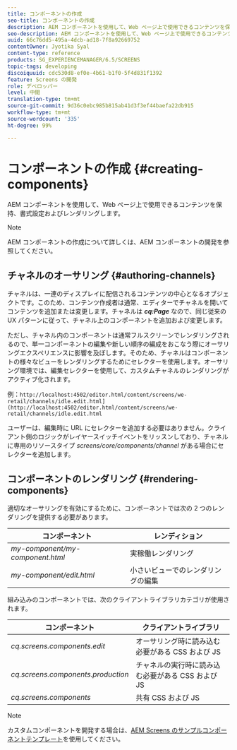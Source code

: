 ```yaml
---
title: コンポーネントの作成
seo-title: コンポーネントの作成
description: AEM コンポーネントを使用して、Web ページ上で使用できるコンテンツを保持、書式設定およびレンダリングします。チャネルのオーサリングとコンポーネントのレンダリングについて学習するには、このページの説明に従います。
seo-description: AEM コンポーネントを使用して、Web ページ上で使用できるコンテンツを保持、書式設定およびレンダリングします。チャネルのオーサリングとコンポーネントのレンダリングについて学習するには、このページの説明に従います。
uuid: 66c76dd5-495a-4dcb-ad18-7f8a92669752
contentOwner: Jyotika Syal
content-type: reference
products: SG_EXPERIENCEMANAGER/6.5/SCREENS
topic-tags: developing
discoiquuid: cdc530d8-ef0e-4b61-b1f0-5f4d831f1392
feature: Screens の開発
role: デベロッパー
level: 中間
translation-type: tm+mt
source-git-commit: 9d36c0ebc985b815ab41d3f3ef44baefa22db915
workflow-type: tm+mt
source-wordcount: '335'
ht-degree: 99%

---
```



# コンポーネントの作成 {#creating-components}

AEM コンポーネントを使用して、Web ページ上で使用できるコンテンツを保持、書式設定およびレンダリングします。

>[!NOTE]
>
>AEM コンポーネントの作成について詳しくは、AEM コンポーネントの開発を参照してください。

## チャネルのオーサリング {#authoring-channels}

チャネルは、一連のディスプレイに配信されるコンテンツの中心となるオブジェクトです。このため、コンテンツ作成者は通常、エディターでチャネルを開いてコンテンツを追加または変更します。チャネルは ***cq:Page*** なので、同じ従来の UX パターンに従って、チャネル上のコンポーネントを追加および変更します。

ただし、チャネル内のコンポーネントは通常フルスクリーンでレンダリングされるので、単一コンポーネントの編集や新しい順序の編成をおこなう際にオーサリングエクスペリエンスに影響を及ぼします。そのため、チャネルはコンポーネントの様々なビューをレンダリングするためにセレクターを使用します。オーサリング環境では、編集セレクターを使用して、カスタムチャネルのレンダリングがアクティブ化されます。

例：`http://localhost:4502/editor.html/content/screens/we-retail/channels/idle.edit.html](http://localhost:4502/editor.html/content/screens/we-retail/channels/idle.edit.html`

ユーザーは、編集時に URL にセレクターを追加する必要はありません。クライアント側のロジックがレイヤースイッチイベントをリッスンしており、チャネルに専用のリソースタイプ *screens/core/components/channel* がある場合にセレクターを追加します。

## コンポーネントのレンダリング {#rendering-components}

適切なオーサリングを有効にするために、コンポーネントでは次の 2 つのレンダリングを提供する必要があります。

| **コンポーネント** | **レンディション** |
|---|---|
| *my-component/my-component.html* | 実稼働レンダリング |
| *my-component/edit.html* | 小さいビューでのレンダリングの編集 |

組み込みのコンポーネントでは、次のクライアントライブラリカテゴリが使用されます。

| **コンポーネント** | **クライアントライブラリ** |
|---|---|
| *cq.screens.components.edit* | オーサリング時に読み込む必要がある CSS および JS |
| *cq.screens.components.production* | チャネルの実行時に読み込む必要がある CSS および JS |
| *cq.screens.components* | 共有 CSS および JS |

>[!NOTE]
>
>カスタムコンポーネントを開発する場合は、[AEM Screens のサンプルコンポーネントテンプレート](https://github.com/Adobe-Marketing-Cloud/aem-screens-component-template)を使用してください。

